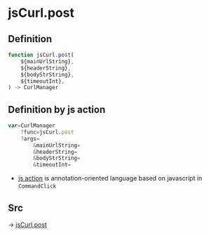 # jsCurl.post

## Definition

```js.js
function jsCurl.post(
	${mainUrlString},
	${headerString},
	${bodyStrString},
	${timeoutInt},
) -> CurlManager
```


## Definition by js action

```js.js
var=CurlManager
	?func=jsCurl.post
	?args=
		&mainUrlString=
		&headerString=
		&bodyStrString=
		&timeoutInt=
```

- [js action](#) is annotation-oriented language based on javascript in `CommandClick`

## Src

-> [jsCurl.post](https://github.com/puutaro/CommandClick/blob/master/app/src/main/java/com/puutaro/commandclick/fragment_lib/terminal_fragment/js_interface/JsCurl.kt#L67)


